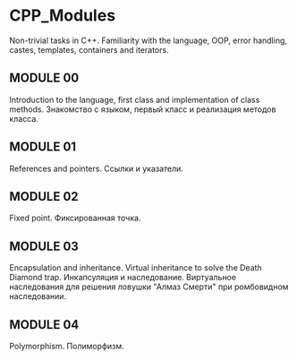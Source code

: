 # CPP_Modules
Non-trivial tasks in C++. Familiarity with the language, OOP, error handling, castes, templates, containers and iterators.

## MODULE 00
Introduction to the language, first class and implementation of class methods. 
Знакомство с языком, первый класс и реализация методов класса.

## MODULE 01
References and pointers. 
Ссылки и указатели.

## MODULE 02
Fixed point. 
Фиксированная точка.

## MODULE 03
Encapsulation and inheritance. Virtual inheritance to solve the Death Diamond trap. 
Инкапсуляция и наследование. Виртуальное наследования для решения ловушки "Алмаз Смерти" при ромбовидном наследовании.

## MODULE 04
Polymorphism.
Полиморфизм.
